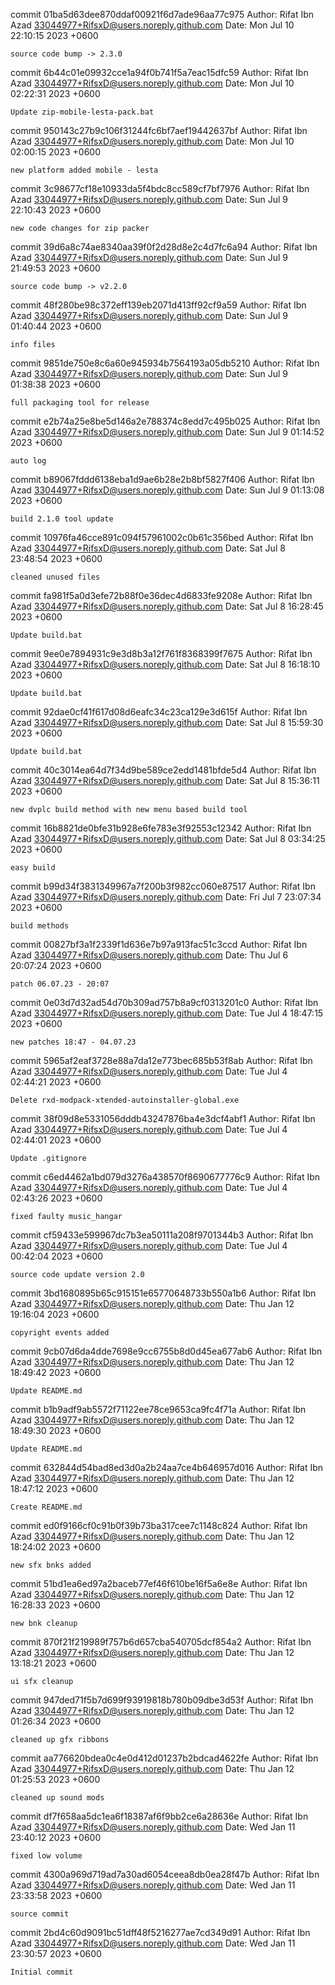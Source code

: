 commit 01ba5d63dee870ddaf00921f6d7ade96aa77c975
Author: Rifat Ibn Azad <33044977+RifsxD@users.noreply.github.com>
Date:   Mon Jul 10 22:10:15 2023 +0600

    source code bump -> 2.3.0

commit 6b44c01e09932cce1a94f0b741f5a7eac15dfc59
Author: Rifat Ibn Azad <33044977+RifsxD@users.noreply.github.com>
Date:   Mon Jul 10 02:22:31 2023 +0600

    Update zip-mobile-lesta-pack.bat

commit 950143c27b9c106f31244fc6bf7aef19442637bf
Author: Rifat Ibn Azad <33044977+RifsxD@users.noreply.github.com>
Date:   Mon Jul 10 02:00:15 2023 +0600

    new platform added mobile - lesta

commit 3c98677cf18e10933da5f4bdc8cc589cf7bf7976
Author: Rifat Ibn Azad <33044977+RifsxD@users.noreply.github.com>
Date:   Sun Jul 9 22:10:43 2023 +0600

    new code changes for zip packer

commit 39d6a8c74ae8340aa39f0f2d28d8e2c4d7fc6a94
Author: Rifat Ibn Azad <33044977+RifsxD@users.noreply.github.com>
Date:   Sun Jul 9 21:49:53 2023 +0600

    source code bump -> v2.2.0

commit 48f280be98c372eff139eb2071d413ff92cf9a59
Author: Rifat Ibn Azad <33044977+RifsxD@users.noreply.github.com>
Date:   Sun Jul 9 01:40:44 2023 +0600

    info files

commit 9851de750e8c6a60e945934b7564193a05db5210
Author: Rifat Ibn Azad <33044977+RifsxD@users.noreply.github.com>
Date:   Sun Jul 9 01:38:38 2023 +0600

    full packaging tool for release

commit e2b74a25e8be5d146a2e788374c8edd7c495b025
Author: Rifat Ibn Azad <33044977+RifsxD@users.noreply.github.com>
Date:   Sun Jul 9 01:14:52 2023 +0600

    auto log

commit b89067fddd6138eba1d9ae6b28e2b8bf5827f406
Author: Rifat Ibn Azad <33044977+RifsxD@users.noreply.github.com>
Date:   Sun Jul 9 01:13:08 2023 +0600

    build 2.1.0 tool update

commit 10976fa46cce891c094f57961002c0b61c356bed
Author: Rifat Ibn Azad <33044977+RifsxD@users.noreply.github.com>
Date:   Sat Jul 8 23:48:54 2023 +0600

    cleaned unused files

commit fa981f5a0d3efe72b88f0e36dec4d6833fe9208e
Author: Rifat Ibn Azad <33044977+RifsxD@users.noreply.github.com>
Date:   Sat Jul 8 16:28:45 2023 +0600

    Update build.bat

commit 9ee0e7894931c9e3d8b3a12f761f8368399f7675
Author: Rifat Ibn Azad <33044977+RifsxD@users.noreply.github.com>
Date:   Sat Jul 8 16:18:10 2023 +0600

    Update build.bat

commit 92dae0cf41f617d08d6eafc34c23ca129e3d615f
Author: Rifat Ibn Azad <33044977+RifsxD@users.noreply.github.com>
Date:   Sat Jul 8 15:59:30 2023 +0600

    Update build.bat

commit 40c3014ea64d7f34d9be589ce2edd1481bfde5d4
Author: Rifat Ibn Azad <33044977+RifsxD@users.noreply.github.com>
Date:   Sat Jul 8 15:36:11 2023 +0600

    new dvplc build method with new menu based build tool

commit 16b8821de0bfe31b928e6fe783e3f92553c12342
Author: Rifat Ibn Azad <33044977+RifsxD@users.noreply.github.com>
Date:   Sat Jul 8 03:34:25 2023 +0600

    easy build

commit b99d34f3831349967a7f200b3f982cc060e87517
Author: Rifat Ibn Azad <33044977+RifsxD@users.noreply.github.com>
Date:   Fri Jul 7 23:07:34 2023 +0600

    build methods

commit 00827bf3a1f2339f1d636e7b97a913fac51c3ccd
Author: Rifat Ibn Azad <33044977+RifsxD@users.noreply.github.com>
Date:   Thu Jul 6 20:07:24 2023 +0600

    patch 06.07.23 - 20:07

commit 0e03d7d32ad54d70b309ad757b8a9cf0313201c0
Author: Rifat Ibn Azad <33044977+RifsxD@users.noreply.github.com>
Date:   Tue Jul 4 18:47:15 2023 +0600

    new patches 18:47 - 04.07.23

commit 5965af2eaf3728e88a7da12e773bec685b53f8ab
Author: Rifat Ibn Azad <33044977+RifsxD@users.noreply.github.com>
Date:   Tue Jul 4 02:44:21 2023 +0600

    Delete rxd-modpack-xtended-autoinstaller-global.exe

commit 38f09d8e5331056dddb43247876ba4e3dcf4abf1
Author: Rifat Ibn Azad <33044977+RifsxD@users.noreply.github.com>
Date:   Tue Jul 4 02:44:01 2023 +0600

    Update .gitignore

commit c6ed4462a1bd079d3276a438570f8690677776c9
Author: Rifat Ibn Azad <33044977+RifsxD@users.noreply.github.com>
Date:   Tue Jul 4 02:43:26 2023 +0600

    fixed faulty music_hangar

commit cf59433e599967dc7b3ea50111a208f9701344b3
Author: Rifat Ibn Azad <33044977+RifsxD@users.noreply.github.com>
Date:   Tue Jul 4 00:42:04 2023 +0600

    source code update version 2.0

commit 3bd1680895b65c915151e65770648733b550a1b6
Author: Rifat Ibn Azad <33044977+RifsxD@users.noreply.github.com>
Date:   Thu Jan 12 19:16:04 2023 +0600

    copyright events added

commit 9cb07d6da4dde7698e9cc6755b8d0d45ea677ab6
Author: Rifat Ibn Azad <33044977+RifsxD@users.noreply.github.com>
Date:   Thu Jan 12 18:49:42 2023 +0600

    Update README.md

commit b1b9adf9ab5572f71122ee78ce9653ca9fc4f71a
Author: Rifat Ibn Azad <33044977+RifsxD@users.noreply.github.com>
Date:   Thu Jan 12 18:49:30 2023 +0600

    Update README.md

commit 632844d54bad8ed3d0a2b24aa7ce4b646957d016
Author: Rifat Ibn Azad <33044977+RifsxD@users.noreply.github.com>
Date:   Thu Jan 12 18:47:12 2023 +0600

    Create README.md

commit ed0f9166cf0c91b0f39b73ba317cee7c1148c824
Author: Rifat Ibn Azad <33044977+RifsxD@users.noreply.github.com>
Date:   Thu Jan 12 18:24:02 2023 +0600

    new sfx bnks added

commit 51bd1ea6ed97a2baceb77ef46f610be16f5a6e8e
Author: Rifat Ibn Azad <33044977+RifsxD@users.noreply.github.com>
Date:   Thu Jan 12 16:28:33 2023 +0600

    new bnk cleanup

commit 870f21f219989f757b6d657cba540705dcf854a2
Author: Rifat Ibn Azad <33044977+RifsxD@users.noreply.github.com>
Date:   Thu Jan 12 13:18:21 2023 +0600

    ui sfx cleanup

commit 947ded71f5b7d699f93919818b780b09dbe3d53f
Author: Rifat Ibn Azad <33044977+RifsxD@users.noreply.github.com>
Date:   Thu Jan 12 01:26:34 2023 +0600

    cleaned up gfx ribbons

commit aa776620bdea0c4e0d412d01237b2bdcad4622fe
Author: Rifat Ibn Azad <33044977+RifsxD@users.noreply.github.com>
Date:   Thu Jan 12 01:25:53 2023 +0600

    cleaned up sound mods

commit df7f658aa5dc1ea6f18387af6f9bb2ce6a28636e
Author: Rifat Ibn Azad <33044977+RifsxD@users.noreply.github.com>
Date:   Wed Jan 11 23:40:12 2023 +0600

    fixed low volume

commit 4300a969d719ad7a30ad6054ceea8db0ea28f47b
Author: Rifat Ibn Azad <33044977+RifsxD@users.noreply.github.com>
Date:   Wed Jan 11 23:33:58 2023 +0600

    source commit

commit 2bd4c60d9091bc51dff48f5216277ae7cd349d91
Author: Rifat Ibn Azad <33044977+RifsxD@users.noreply.github.com>
Date:   Wed Jan 11 23:30:57 2023 +0600

    Initial commit
